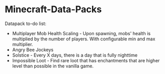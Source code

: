 # Minecraft-Data-Packs

Datapack to-do list:
* Multiplayer Mob Health Scaling - Upon spawning, mobs' health is multiplied by the number of players. With configurable min and max multiplier.
* Angry Bee Jockeys
* Solstice - Every X days, there is a day that is fully nighttime
* Impossible Loot - Find rare loot that has enchantments that are higher level than possible in the vanilla game.
